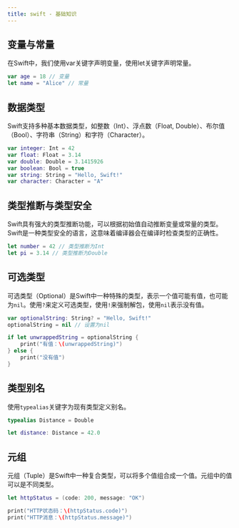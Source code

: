 ```yaml
---
title: swift - 基础知识
---
```

## 变量与常量
在Swift中，我们使用var关键字声明变量，使用let关键字声明常量。
```swift 
var age = 18 // 变量
let name = "Alice" // 常量
```
## 数据类型
Swift支持多种基本数据类型，如整数（Int）、浮点数（Float, Double）、布尔值（Bool）、字符串（String）和字符（Character）。
```swift
var integer: Int = 42
var float: Float = 3.14
var double: Double = 3.1415926
var boolean: Bool = true
var string: String = "Hello, Swift!"
var character: Character = "A"
```
## 类型推断与类型安全
Swift具有强大的类型推断功能，可以根据初始值自动推断变量或常量的类型。Swift是一种类型安全的语言，这意味着编译器会在编译时检查类型的正确性。
```swift
let number = 42 // 类型推断为Int
let pi = 3.14 // 类型推断为Double
```
## 可选类型
可选类型（Optional）是Swift中一种特殊的类型，表示一个值可能有值，也可能为`nil`。使用`?`来定义可选类型，使用`!`来强制解包，使用`nil`表示没有值。
```swift
var optionalString: String? = "Hello, Swift!"
optionalString = nil // 设置为nil

if let unwrappedString = optionalString {
    print("有值：\(unwrappedString)")
} else {
    print("没有值")
}
```

## 类型别名
使用`typealias`关键字为现有类型定义别名。
```swift
typealias Distance = Double

let distance: Distance = 42.0
```

## 元组
元组（Tuple）是Swift中一种复合类型，可以将多个值组合成一个值。元组中的值可以是不同类型。
```swift
let httpStatus = (code: 200, message: "OK")

print("HTTP状态码：\(httpStatus.code)")
print("HTTP消息：\(httpStatus.message)")
```